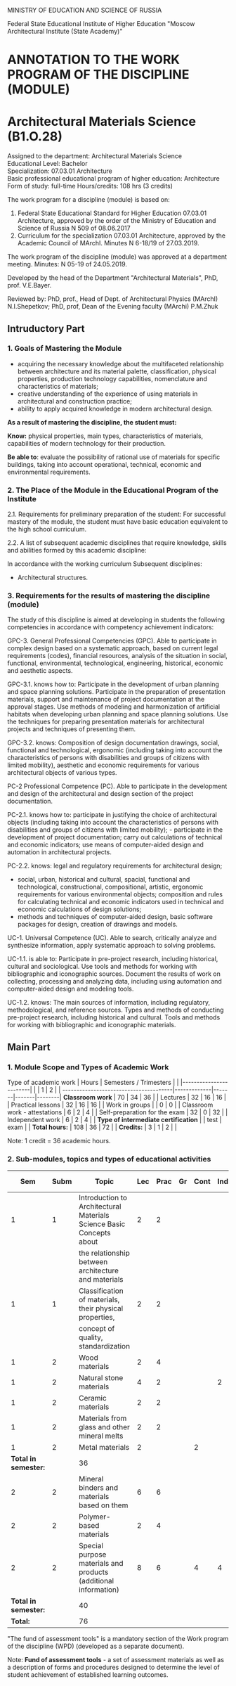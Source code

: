 MINISTRY OF EDUCATION AND SCIENCE OF RUSSIA


Federal State Educational Institute of Higher Education
"Moscow Architectural Institute (State Academy)"


ANNOTATION TO THE WORK PROGRAM OF THE DISCIPLINE (MODULE)
==========================================================

Architectural Materials Science (B1.O.28)
===========================================

Assigned to the department: Architectural Materials Science  
Educational Level:          Bachelor  
Specialization:             07.03.01 Architecture  
Basic professional educational program of higher education: Architecture
Form of study:              full-time
Hours/credits:              108 hrs (3 credits)

The work program for a discipline (module) is based on:

1. Federal State Educational Standard for Higher Education 07.03.01 Architecture,
   approved by the order of the Ministry of Education and Science of Russia
   N 509 of 08.06.2017
2. Curriculum for the specialization 07.03.01 Architecture,
   approved by the Academic Council of MArchI. Minutes N 6-18/19 of 27.03.2019.

The work program of the discipline (module) was approved at a department meeting.
Minutes: N 05-19 of 24.05.2019.

Developed by the head of the Department "Architectural Materials",
PhD, prof. V.E.Bayer.

Reviewed by: PhD, prof., Head of Dept. of Architectural Physics (MArchI)
N.I.Shepetkov; PhD, prof, Dean of the Evening faculty (MArchi) P.M.Zhuk

Intruductory Part
------------------

### 1. Goals of Mastering the Module ###

- acquiring the necessary knowledge about the multifaceted relationship
  between architecture and its material palette, classification,
  physical properties, production technology capabilities,
  nomenclature and characteristics of materials;
- creative understanding of the experience of using materials
  in architectural and construction practice;
- ability to apply acquired knowledge in modern architectural design.

**As a result of mastering the discipline, the student must:**

**Know:** physical properties, main types, characteristics of materials,
capabilities of modern technology for their production.

**Be able to**: evaluate the possibility of rational use of materials
for specific buildings, taking into account operational, technical,
economic and environmental requirements.

### 2. The Place of the Module in the Educational Program of the Institute ###

2.1. Requirements for preliminary preparation of the student: For successful mastery
of the module, the student must have basic education equivalent to the high school curriculum.

2.2. A list of subsequent academic disciplines that require knowledge, skills and abilities
formed by this academic discipline:

In accordance with the working curriculum
Subsequent disciplines:

- Architectural structures.


### 3. Requirements for the results of mastering the discipline (module)

The study of this discipline is aimed at developing in students the following competencies
in accordance with competency achievement indicators:

GPC-3. General Professional Competencies (GPC). Able to participate in complex design
based on a systematic approach, based on current legal requirements (codes),
financial resources, analysis of the situation in social, functional,
environmental, technological, engineering, historical, economic and aesthetic aspects.

GPC-3.1. knows how to: Participate in the development of urban planning and space planning solutions.
Participate in the preparation of presentation materials, support and maintenance
of project documentation at the approval stages.
Use methods of modeling and harmonization of artificial habitats when developing
urban planning and space planning solutions. Use the techniques for preparing presentation
materials for architectural projects and techniques of presenting them.

GPC-3.2. knows: Composition of design documentation drawings, social, functional and technological,
ergonomic (including taking into account the characteristics of persons with disabilities
and groups of citizens with limited mobility), aesthetic and
economic requirements for various architectural objects of various types.

PC-2 Professional Competence (PC). Able to participate in the development and design
of the architectural and design section of the project documentation.

PC-2.1. knows how to: participate in justifying the choice of architectural objects (including
taking into account the characteristics of persons with disabilities and groups of citizens
with limited mobility); - participate in the development of project documentation;
carry out calculations of technical and economic indicators; use means of computer-aided
design and automation in architectural projects.

PC-2.2. knows: legal and regulatory requirements for architectural design;
- social, urban, historical and cultural, spacial, functional and technological,
constructional, compositional, artistic, ergonomic requirements for various environmental objects;
composition and rules for calculating technical and economic indicators
used in technical and economic calculations of design solutions;
- methods and techniques of computer-aided design, basic
software packages for design, creation of drawings and models.

UC-1. Universal Competence (UC). Able to search, critically analyze and synthesize information,
apply systematic approach to solving problems.

UC-1.1. is able to: Participate in pre-project research, including historical,
cultural and sociological. Use tools and methods for working with bibliographic and
iconographic sources. Document the results of work on collecting, processing and analyzing data,
including using automation and computer-aided design and modeling tools.

UC-1.2. knows: The main sources of information, including regulatory, methodological,
and reference sources. Types and methods of conducting pre-project research, including
historical and cultural. Tools and methods for working with bibliographic and iconographic materials.

Main Part
----------

### 1. Module Scope and Types of Academic Work ###

Type of academic work                  | Hours       | Semesters / Trimesters |
                                       |             |------------------------|
                                       |             |   1   |   2   |        |
---------------------------------------|-------------|-------|-------|--------|
**Classroom work**                     | 70          |  34   |   36  |        |
Lectures                               | 32          |  16   |   16  |        |
Practical lessons                      | 32          |  16   |   16  |        |
Work in groups                         |             |   0   |    0  |        |
Classroom work - attestations          |  6          |   2   |    4  |        |
Self-preparation for the exam          | 32          |   0   |   32  |        |
Independent work                       |  6          |   2   |    4  |        |
**Type of intermediate certification** |             | test  | exam  |        |
**Total hours:**                       | 108         |  36   |   72  |        |
**Credits:**                           |  3          |   1   |    2  |        |

Note: 1 credit = 36 academic hours.

### 2. Sub-modules, topics and types of educational activities ###

Sem | Subm | Topic                                                                | Lec | Prac | Gr  | Cont | Ind | Total hrs
----|------|----------------------------------------------------------------------|-----|------|-----|------|-----|-----------
1   | 1    | Introduction to Architectural Materials Science Basic Concepts about | 2   | 2    |     |      |     |  4    
    |      | the relationship between architecture and materials                  |     |      |     |      |     |
1   | 1    | Classification of materials, their physical properties,              | 2   | 2    |     |      |     |  4 
    |      | concept of quality, standardization                                  |     |      |     |      |     |      
1   | 2    | Wood materials                                                       | 2   | 4    |     |      |     |  6
1   | 2    | Natural stone materials                                              | 4   | 2    |     |      | 2   |  8
1   | 2    | Ceramic materials                                                    | 2   | 2    |     |      |     |  4
1   | 2    | Materials from glass and other mineral melts                         | 2   | 2    |     |      |     |  4
1   | 2    | Metal materials                                                      | 2   |      |     | 2    |     |  4
**Total in semester:**                                                            |                               | 36
2   | 2    | Mineral binders and materials based on them                          | 6   | 6    |     |      |     | 12
2   | 2    | Polymer-based materials                                              | 2   | 4    |     |      |     |  6
2   | 2    | Special purpose materials and products (additional information)      | 8   | 6    |     | 4    | 4   | 22
**Total in semester:**                                                            |                               | 40
**Total:**                                                                        |                               | 76

"The fund of assessment tools" is a mandatory section of the Work program of the discipline (WPD)
(developed as a separate document).

Note: **Fund of assessment tools** - a set of assessment materials
as well as a description of forms and procedures designed to determine the level
of student achievement of established learning outcomes.

